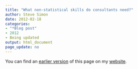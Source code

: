 ```yaml
---
title: "What non-statistical skills do consultants need?"
author: Steve Simon
date: 2012-02-18
categories:
- "*Blog post"
- 2012
- Being updated
output: html_document
page_update: no
---
```


You can find an [earlier version][sim1] of this page on my [website][sim2].

[sim1]: http://www.pmean.com/12/skills.html
[sim2]: http://www.pmean.com
